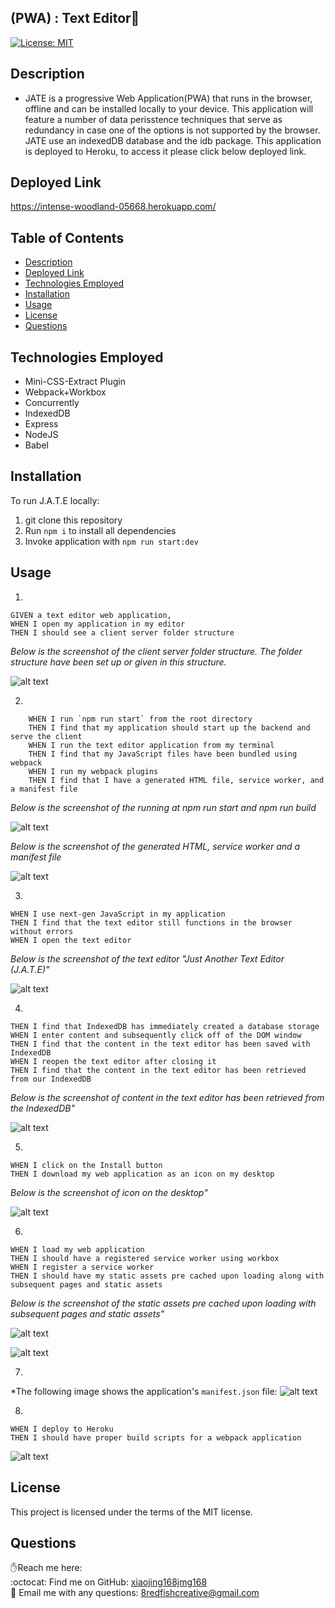
## (PWA) : Text Editor👋

[![License: MIT](https://img.shields.io/badge/License-MIT-yellow.svg)](https://opensource.org/licenses/MIT)

## Description
* JATE is a progressive Web Application(PWA) that runs in the browser, offline and can be installed locally to your device. This application will feature a number of data perisstence techniques that serve as redundancy in case one of the options is not supported by the browser. JATE use an indexedDB database and the idb package. This application is deployed to Heroku, to access it please click below deployed link.

## Deployed Link
https://intense-woodland-05668.herokuapp.com/

## Table of Contents
* [Description](#description)
* [Deployed Link](#deployed-link)
* [Technologies Employed](technologies-employed)
* [Installation](#installation)
* [Usage](#usage)
* [License](#license)
* [Questions](#questions)

## Technologies Employed
* Mini-CSS-Extract Plugin
* Webpack+Workbox
* Concurrently
* IndexedDB
* Express
* NodeJS
* Babel

## Installation
To run J.A.T.E locally:

1. git clone this repository
2. Run ```npm i``` to install all dependencies
3. Invoke application with ```npm run start:dev```


## Usage

1.
``````    
GIVEN a text editor web application, 
WHEN I open my application in my editor
THEN I should see a client server folder structure
``````
*Below is the screenshot of the client server folder structure.  The folder structure have been set up or given in this structure.*

![alt text](/assets/images/jate-1.png)


2.
``````
    WHEN I run `npm run start` from the root directory
    THEN I find that my application should start up the backend and serve the client
    WHEN I run the text editor application from my terminal
    THEN I find that my JavaScript files have been bundled using webpack
    WHEN I run my webpack plugins
    THEN I find that I have a generated HTML file, service worker, and a manifest file
``````
*Below is the screenshot of the running at npm run start and npm run build* 

![alt text](/assets/images/jate-2.png)

*Below is the screenshot of the generated HTML, service worker and a manifest file*

![alt text](/assets/images/jate-3.png)

3.
``````
WHEN I use next-gen JavaScript in my application
THEN I find that the text editor still functions in the browser without errors
WHEN I open the text editor
``````
*Below is the screenshot of the text editor "Just Another Text Editor (J.A.T.E)"*

![alt text](/assets/images/jate-4.png)

4.
``````
THEN I find that IndexedDB has immediately created a database storage
WHEN I enter content and subsequently click off of the DOM window
THEN I find that the content in the text editor has been saved with IndexedDB
WHEN I reopen the text editor after closing it
THEN I find that the content in the text editor has been retrieved from our IndexedDB
``````
*Below is the  screenshot of content in the text editor has been retrieved from the IndexedDB"*

![alt text](/assets/images/jate-10.png)

5.
``````
WHEN I click on the Install button
THEN I download my web application as an icon on my desktop
``````
*Below is the screenshot of icon on the desktop"*

![alt text](/assets/images/jate-6.png)

6.
``````
WHEN I load my web application
THEN I should have a registered service worker using workbox
WHEN I register a service worker
THEN I should have my static assets pre cached upon loading along with subsequent pages and static assets
``````
*Below is the screenshot of the static assets pre cached upon loading with subsequent pages and static assets"*

![alt text](/assets/images/jate-7.png)

![alt text](/assets/images/jate-9.png)

7.
*The following image shows the application's ```manifest.json``` file:
![alt text](/assets/images/jate-8.png)

8.

 ````````
WHEN I deploy to Heroku
THEN I should have proper build scripts for a webpack application 
````````
![alt text](/assets/images/jate-11.png)


## License

This project is licensed under the terms of the MIT license.

## Questions
✋Reach me here:<br/>
:octocat: Find me on GitHub: [xiaojing168jmg168](https://github.com/xiaojing168jmg168)<br/>
📩 Email me with any questions: 8redfishcreative@gmail.com
